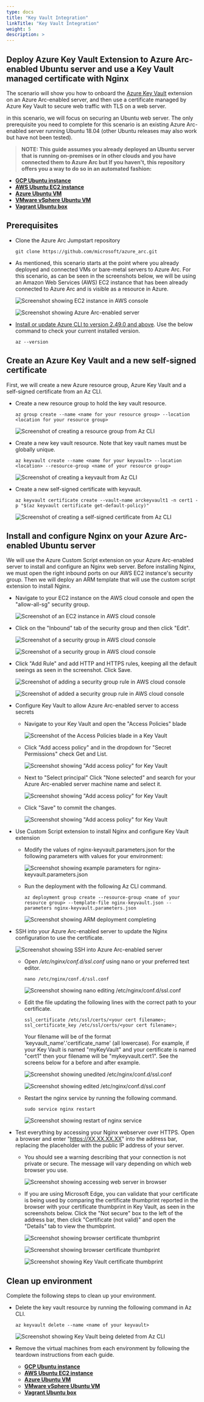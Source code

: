 ```yaml
---
type: docs
title: "Key Vault Integration"
linkTitle: "Key Vault Integration"
weight: 5
description: >
---
```


## Deploy Azure Key Vault Extension to Azure Arc-enabled Ubuntu server and use a Key Vault managed certificate with Nginx

The scenario will show you how to onboard the [Azure Key Vault](https://docs.microsoft.com/azure/virtual-machines/extensions/key-vault-linux) extension on an Azure Arc-enabled server, and then use a certificate managed by Azure Key Vault to secure web traffic with TLS on a web server.

in this scenario, we will focus on securing an Ubuntu web server. The only prerequisite you need to complete for this scenario is an existing Azure Arc-enabled server running Ubuntu 18.04 (other Ubuntu releases may also work but have not been tested).

> **NOTE: This guide assumes you already deployed an Ubuntu server that is running on-premises or in other clouds and you have connected them to Azure Arc but If you haven't, this repository offers you a way to do so in an automated fashion:**

- **[GCP Ubuntu instance](/azure_arc_jumpstart/azure_arc_servers/gcp/gcp_terraform_ubuntu/)**
- **[AWS Ubuntu EC2 instance](/azure_arc_jumpstart/azure_arc_servers/aws/aws_terraform_ubuntu/)**
- **[Azure Ubuntu VM](/azure_arc_jumpstart/azure_arc_servers/azure/azure_arm_template_linux/)**
- **[VMware vSphere Ubuntu VM](/azure_arc_jumpstart/azure_arc_servers/vmware/vmware_terraform_ubuntu/)**
- **[Vagrant Ubuntu box](/azure_arc_jumpstart/azure_arc_servers/vagrant/local_vagrant_ubuntu/)**

## Prerequisites

- Clone the Azure Arc Jumpstart repository

    ```shell
    git clone https://github.com/microsoft/azure_arc.git
    ```

- As mentioned, this scenario starts at the point where you already deployed and connected VMs or bare-metal servers to Azure Arc. For this scenario, as can be seen in the screenshots below, we will be using an Amazon Web Services (AWS) EC2 instance that has been already connected to Azure Arc and is visible as a resource in Azure.

    ![Screenshot showing EC2 instance in AWS console](./01.png)

    ![Screenshot showing Azure Arc-enabled server](./02.png)

- [Install or update Azure CLI to version 2.49.0 and above](https://docs.microsoft.com/cli/azure/install-azure-cli?view=azure-cli-latest). Use the below command to check your current installed version.

  ```shell
  az --version
  ```

## Create an Azure Key Vault and a new self-signed certificate

First, we will create a new Azure resource group, Azure Key Vault and a self-signed certificate from an Az CLI.

- Create a new resource group to hold the key vault resource.

    ```shell
    az group create --name <name for your resource group> --location <location for your resource group>
    ```

    ![Screenshot of creating a resource group from Az CLI](./03.png)

- Create a new key vault resource. Note that key vault names must be globally unique.

    ```shell
    az keyvault create --name <name for your keyvault> --location <location> --resource-group <name of your resource group>
    ```

    ![Screenshot of creating a keyvault from Az CLI](./04.png)

- Create a new self-signed certificate with keyvault.

    ```shell
    az keyvault certificate create --vault-name arckeyvault1 -n cert1 -p "$(az keyvault certificate get-default-policy)"
    ```

    ![Screenshot of creating a self-signed certificate from Az CLI](./05.png)

## Install and configure Nginx on your Azure Arc-enabled Ubuntu server

We will use the Azure Custom Script extension on your Azure Arc-enabled server to install and configure an Nginx web server. Before installing Nginx, we must open the right inbound ports on our AWS EC2 instance's security group. Then we will deploy an ARM template that will use the custom script extension to install Nginx.

- Navigate to your EC2 instance on the AWS cloud console and open the "allow-all-sg" security group.

    ![Screenshot of an EC2 instance in AWS cloud console](./06.png)

- Click on the "Inbound" tab of the security group and then click "Edit".

    ![Screenshot of a security group in AWS cloud console](./07.png)

    ![Screenshot of a security group in AWS cloud console](./08.png)

- Click "Add Rule" and add HTTP and HTTPS rules, keeping all the default seeings as seen in the screenshot. Click Save.

    ![Screenshot of adding a security group rule in AWS cloud console](./09.png)

    ![Screenshot of added a security group rule in AWS cloud console](./10.png)

- Configure Key Vault to allow Azure Arc-enabled server to access secrets

  - Navigate to your Key Vault and open the "Access Policies" blade

    ![Screenshot of the Access Policies blade in a Key Vault](./11.png)

  - Click "Add access policy" and in the dropdown for "Secret Permissions" check Get and List.

    ![Screenshot showing "Add access policy" for Key Vault](./12.png)

  - Next to "Select principal" Click "None selected" and search for your Azure Arc-enabled server machine name and select it.

    ![Screenshot showing "Add access policy" for Key Vault](./13.png)
  
  - Click "Save" to commit the changes.

    ![Screenshot showing "Add access policy" for Key Vault](./14.png)

- Use Custom Script extension to install Nginx and configure Key Vault extension

  - Modify the values of nginx-keyvault.parameters.json for the following parameters with values for your environment:

    ![Screenshot showing example parameters for nginx-keyvault.parameters.json](./15.png)

  - Run the deployment with the following Az CLI command.

    ```shell
    az deployment group create --resource-group <name of your resource group> --template-file nginx-keyvault.json --parameters nginx-keyvault.parameters.json
    ```

    ![Screenshot showing ARM deployment completing](./16.png)

- SSH into your Azure Arc-enabled server to update the Nginx configuration to use the certificate.

  ![Screenshot showing SSH into Azure Arc-enabled server](./17.png)

  - Open */etc/nginx/conf.d/ssl.conf*  using nano or your preferred text editor.

    ```shell
    nano /etc/nginx/conf.d/ssl.conf
    ```

    ![Screenshot showing nano editing /etc/nginx/conf.d/ssl.conf](./18.png)

  - Edit the file updating the following lines with the correct path to your certificate.

    ```shell
    ssl_certificate /etc/ssl/certs/<your cert filename>;
    ssl_certificate_key /etc/ssl/certs/<your cert filename>;
    ```
  
    Your filename will be of the format 'keyvault_name'.'certificate_name' (all lowercase). For example, if your Key Vault is named "myKeyVault" and your certificate is named "cert1" then your filename will be "mykeyvault.cert1". See the screens below for a before and after example.

    ![Screenshot showing unedited /etc/nginx/conf.d/ssl.conf](./19.png)

    ![Screenshot showing edited /etc/nginx/conf.d/ssl.conf](./20.png)

  - Restart the nginx service by running the following command.

    ```shell
    sudo service nginx restart
    ```

    ![Screenshot showing restart of nginx service](./21.png)

- Test everything by accessing your Nginx webserver over HTTPS. Open a browser and enter "https://XX.XX.XX.XX" into the address bar, replacing the placeholder with the public IP address of your server.

  - You should see a warning describing that your connection is not private or secure. The message will vary depending on which web browser you use.

    ![Screenshot showing accessing web server in browser](./22.png)

  - If you are using Microsoft Edge, you can validate that your certificate is being used by comparing the certificate thumbprint reported in the browser with your certificate thumbprint in Key Vault, as seen in the screenshots below. Click the "Not secure" box to the left of the address bar, then click "Certificate (not valid)" and open the "Details" tab to view the thumbprint.

    ![Screenshot showing browser certificate thumbprint](./23.png)

    ![Screenshot showing browser certificate thumbprint](./24.png)

    ![Screenshot showing Key Vault certificate thumbprint](./25.png)

## Clean up environment

Complete the following steps to clean up your environment.

- Delete the key vault resource by running the following command in Az CLI.

  ```shell
  az keyvault delete --name <name of your keyvault>
  ```

  ![Screenshot showing Key Vault being deleted from Az CLI](./26.png)

- Remove the virtual machines from each environment by following the teardown instructions from each guide.

  - **[GCP Ubuntu instance](/azure_arc_jumpstart/azure_arc_servers/gcp/gcp_terraform_ubuntu/)**
  - **[AWS Ubuntu EC2 instance](/azure_arc_jumpstart/azure_arc_servers/aws/aws_terraform_ubuntu/)**
  - **[Azure Ubuntu VM](/azure_arc_jumpstart/azure_arc_servers/azure/azure_arm_template_linux/)**
  - **[VMware vSphere Ubuntu VM](/azure_arc_jumpstart/azure_arc_servers/vmware/vmware_terraform_ubuntu/)**
  - **[Vagrant Ubuntu box](/azure_arc_jumpstart/azure_arc_servers/vagrant/local_vagrant_ubuntu/)**
